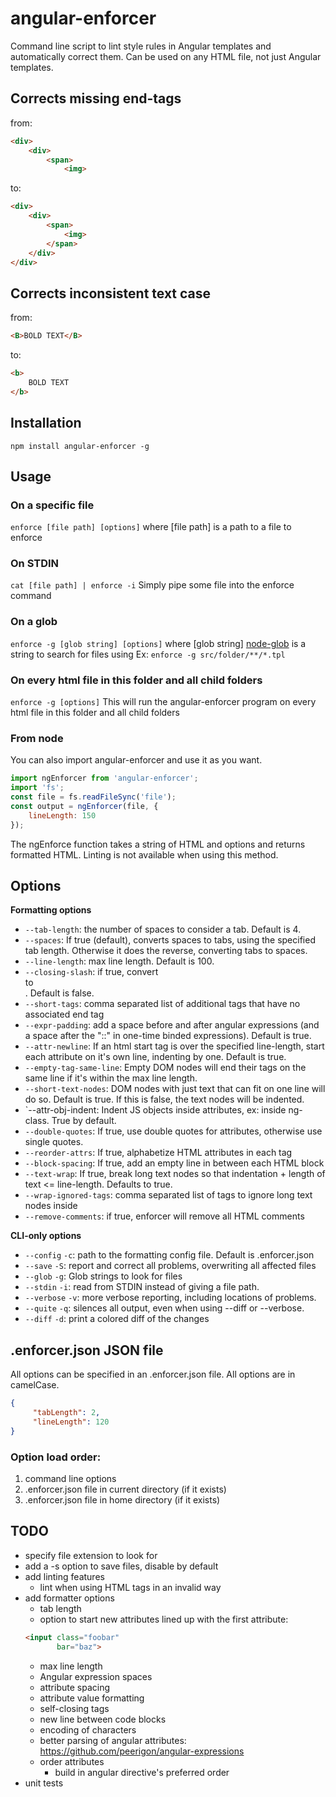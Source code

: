 # angular-enforcer
Command line script to lint style rules in Angular templates and automatically correct them.
Can be used on any HTML file, not just Angular templates.

## Corrects missing end-tags
from:
```html
<div>
    <div>
        <span>
            <img>
```
to:
```html
<div>
    <div>
        <span>
            <img>
        </span>
    </div>
</div>
```

## Corrects inconsistent text case
from:
```html
<B>BOLD TEXT</B>
```
to:
```html
<b>
    BOLD TEXT
</b>
```

## Installation
`npm install angular-enforcer -g`

## Usage
### On a specific file
`enforce [file path] [options]`
where [file path] is a path to a file to enforce

### On STDIN
`cat [file path] | enforce -i`
Simply pipe some file into the enforce command

### On a glob
`enforce -g [glob string] [options]`
where [glob string] [node-glob](https://github.com/isaacs/node-glob) is a string to search for files using
Ex: `enforce -g src/folder/**/*.tpl`

### On every html file in this folder and all child folders
`enforce -g [options]`
This will run the angular-enforcer program on every html file in this folder and all child folders

### From node
You can also import angular-enforcer and use it as you want.

```js
import ngEnforcer from 'angular-enforcer';
import 'fs';
const file = fs.readFileSync('file');
const output = ngEnforcer(file, {
    lineLength: 150
});
```

The ngEnforce function takes a string of HTML and options and returns formatted HTML.
Linting is not available when using this method.


## Options

**Formatting options**

- `--tab-length`: the number of spaces to consider a tab. Default is 4.
- `--spaces`: If true (default), converts spaces to tabs, using the specified tab length. Otherwise it does the reverse, converting tabs to spaces.
- `--line-length`: max line length. Default is 100.
- `--closing-slash`: if true, convert <br> to <br/>. Default is false.
- `--short-tags`: comma separated list of additional tags that have no associated end tag
- `--expr-padding`: add a space before and after angular expressions (and a space after the "::" in one-time binded expressions). Default is true.
- `--attr-newline`: If an html start tag is over the specified line-length, start each attribute on it's own line, indenting by one. Default is true.
- `--empty-tag-same-line`: Empty DOM nodes will end their tags on the same line if it's within the max line length.
- `--short-text-nodes`: DOM nodes with just text that can fit on one line will do so. Default is true. If this is false, the text nodes will be indented.
- `--attr-obj-indent: Indent JS objects inside attributes, ex: inside ng-class. True by default.
- `--double-quotes`: If true, use double quotes for attributes, otherwise use single quotes.
- `--reorder-attrs`: If true, alphabetize HTML attributes in each tag
- `--block-spacing`: If true, add an empty line in between each HTML block
- `--text-wrap`: If true, break long text nodes so that indentation + length of text <= line-length. Defaults to true.
- `--wrap-ignored-tags`: comma separated list of tags to ignore long text nodes inside
- `--remove-comments`: if true, enforcer will remove all HTML comments


**CLI-only options**

- `--config` `-c`: path to the formatting config file. Default is .enforcer.json
- `--save` `-S`: report and correct all problems, overwriting all affected files
- `--glob` `-g`: Glob strings to look for files
- `--stdin` `-i`: read from STDIN instead of giving a file path.
- `--verbose` `-v`: more verbose reporting, including locations of problems.
- `--quite` `-q`: silences all output, even when using --diff or --verbose.
- `--diff` `-d`: print a colored diff of the changes

## .enforcer.json JSON file
All options can be specified in an .enforcer.json file. All options are in camelCase.

```json
{
     "tabLength": 2,
     "lineLength": 120
}
```

### Option load order:
1. command line options
2. .enforcer.json file in current directory (if it exists)
3. .enforcer.json file in home directory (if it exists)

## TODO
- specify file extension to look for
- add a -s option to save files, disable by default
- add linting features
     - lint when using HTML tags in an invalid way
- add formatter options
     - tab length
     - option to start new attributes lined up with the first attribute:
     ```html
     <input class="foobar"
            bar="baz">
     ```
     - max line length
     - Angular expression spaces
     - attribute spacing
     - attribute value formatting
     - self-closing tags
     - new line between code blocks
     - encoding of characters
     - better parsing of angular attributes:
          https://github.com/peerigon/angular-expressions
     - order attributes
          - build in angular directive's preferred order
- unit tests
